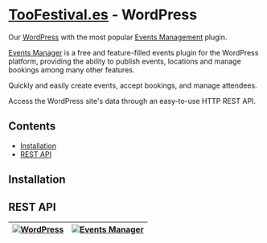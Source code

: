 # [TooFestival.es](http://toofestival.es/) - WordPress

Our [WordPress](https://wordpress.org/) with the most popular [Events Management](http://wp-events-plugin.com/) plugin.

[Events Manager](http://wp-events-plugin.com/)  is a free and feature-filled events plugin for the WordPress platform, providing the ability to publish events, locations and manage bookings among many other features.

Quickly and easily create events, accept bookings, and manage attendees.

Access the WordPress site's data through an easy-to-use HTTP REST API.

## Contents
- [Installation](#installation)
- [REST API](#rest-api)

## Installation

## REST API

|[![WordPress](https://3vdesignmedia.com/wp-content/uploads/2015/09/wordpress-logo1.png "WordPress")](https://wordpress.org/)|[![Events Manager](http://d1mkunav5pg7l3.cloudfront.net/wp-content/themes/wp-events-plugin/images/logo-header.png "Events Manager")](http://wp-events-plugin.com/)|
| ------------- |:-------------:|

